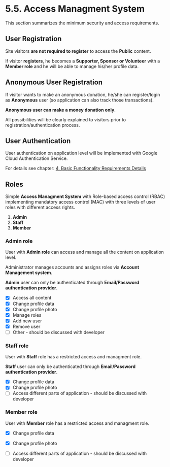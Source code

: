 # 5.5. Access Managment System

This section summarizes the minimum security and access requirements.

## User Registration

Site visitors **are not required to register** to access the **Public** content.

If visitor **registers**, he becomes a **Supporter, Sponsor or Volunteer** with a **Member role** and he will be able to manage his/her profile data.

## Anonymous User Registration

If visitor wants to make an anonymous donation, he/she can register/login as **Anonymous** user \(so application can also track those transactions\).

**Anonymous user can make a money donation only**.

All possibilities will be clearly explained to visitors prior to registration/authentication process.

## User Authentication

User authentication on application level will be implemented with Google Cloud Authentication Service.

For details see chapter: [4. Basic Functionality Requirements Details](google.com)

## Roles

Simple **Access Managment System** with Role-based access control \(RBAC\) implementing mandatory access control \(MAC\) with three levels of user roles with different access rights.

1. **Admin**
2. **Staff**
3. **Member**

### Admin role

User with **Admin role** can access and manage all the content on application level.

Administrator manages accounts and assigns roles via **Account Management system**.

**Admin** user can only be authenticated through **Email/Password authentication provider**.

* [x] Access all content
* [x] Change profile data
* [x] Change profile photo
* [x] Manage roles
* [x] Add new user
* [x] Remove user
* [ ] Other - should be discussed with developer

### Staff role

User with **Staff** role has a restricted access and managment role.

**Staff** user can only be authenticated through **Email/Password authentication provider**.

* [x] Change profile data
* [x] Change profile photo
* [ ] Access different parts of application - should be discussed with developer

### Member role

User with **Member** role has a restricted access and managment role.

* [x] Change profile data
* [x] Change profile photo
* [ ] Access different parts of application - should be discussed with developer

